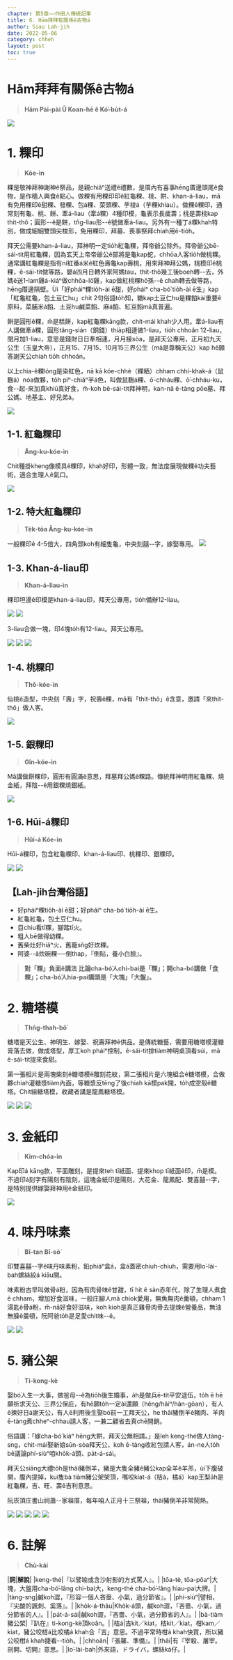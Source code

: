 ```yaml
---
chapter: 第5章——作田人傳統記事
title: 6. Hām拜拜有關係ê古物á
author: Siau Lah-jih
date: 2022-05-06
category: chheh
layout: post
toc: true
---
```


# Hām拜拜有關係ê古物á
> **Hām Pài-pài Ū Koan-hē ê Kó͘-bu̍t-á**

![](../too5/18/92-粿印.jpg)
# 1. 粿印
> **Kóe-ìn**

粿是敬神拜神謝神ê祭品，是親chiâⁿ送禮ê禮數，是厝內有喜事hēng厝邊頭尾ê食物，是作穡人興食ê點心。做粿有用粿印印ê紅龜粿、桃、餅、khan-á-liau，mā有免用粿印ê甜粿、發粿、包á粿、菜頭粿、芋梭á（芋粿khiau）。做粿ê粿印，通常刻有龜、桃、餅、牽á-liau（牽á粿）4種印模，龜表示長歲壽；桃是壽桃kap thit-thô；圓形--ê是餅，tn̂g-liau形--ê號做牽á-liau。另外有一種丁á粿khah特別，做成細細雙頭尖梭形，免用粿印，拜墓、喪事祭拜chiah用ē-tio̍h。

拜天公需要khan-á-liau，拜神明一定tio̍h紅龜粿，拜帝爺公除外。拜帝爺公bē-sái-tit用紅龜粿，因為玄天上帝帝爺公ê部將是龜kap蛇，chhōa人客tio̍h做桃粿。通常講紅龜粿是指有ní紅番á米ê紅色壽龜kap壽桃，用來拜神拜公媽，桃模印ê桃粿，ē-sái-tit做等路，嬰á四月日轉外家阿媽tau，thit-thô幾工後boeh轉--去，外媽ē送1-lam雞á-kiáⁿ做chhōa-lō͘雞，kap做紅桃粿hō͘孫--ê chah轉去做等路，hēng厝邊隔壁。Ùi「好pháiⁿ粿tio̍h-ài ē甜，好pháiⁿ cha-bó͘ tio̍h-ài ē生」kap「紅龜紅龜，包土豆仁hu」chit 2句俗語to̍h知，糖kap土豆仁hu是粿餡kài重要ê原料，菜脯米á餡、土豆hu鹹菜餡、麻á餡、紅豆餡mā真普遍。

餅是圓形ê粿，m̄是糕餅，kap紅龜粿kāng款，chit-mái khah少人用。牽á-liau有人講做牽á粿，圓形tâng-sián（銅錢）thia̍p相連做1-liau，tio̍h chhoân 12-liau，閏月加1-liau，意思是錢財日日牽相連，月月接sòa，是拜天公專用，正月初九天公生（玉皇大帝），正月15、7月15、10月15三界公生（mā是尊稱天公）kap hē願答謝天公chiah tio̍h chhoân。

以上chia-ê粿lóng是染紅色，nā kā kóe-chhè（粿粞）chham chhí-khak-á（鼠麴á）nóa做夥，to̍h pìⁿ-chiâⁿ芋á色，叫做鼠麴á粿、ō͘-chháu粿、ō͘-chháu-ku，食--起-來加真khiū真好食，m̄-koh bē-sái-tit拜神明，kan-nā ē-tàng pōe墓、拜公媽、地基主、好兄弟á。

![](../too5/18/92b-粿印.jpg)

## 1-1. 紅龜粿印 
> **Âng-ku-kóe-ìn**

Chit種掛kheng像模具ê粿印，khah好印，形體一致，無法度展現做粿ê功夫藝術，適合生理人ê氣口。

![](../too5/18/93-粿印.jpg)

## 1-2. 特大紅龜粿印
> **Te̍k-tōa Âng-ku-kóe-ìn**

一般粿印ê 4-5倍大，四角頭koh有細隻龜，中央刻囍--字，嫁娶專用。
![](../too5/18/94-粿印.jpg)

## 1-3. Khan-á-liau印
> **Khan-á-liau-ìn**

粿印坦邊ê印模是khan-á-liau印，拜天公專用，tio̍h備辦12-liau。

![](../too5/18/95-粿印.jpg)
![](../too5/18/96-粿印.jpg)

3-liau合做一塊，印4塊to̍h有12-liau。拜天公專用。

![](../too5/18/97-粿印.jpg)
![](../too5/18/98-牽仔粿.jpg)
![](../too5/18/92a-粿印.jpg)

## 1-4. 桃粿印
> **Thô-kóe-ìn**

仙桃ê造型，中央刻「壽」字，祝壽ê粿，mā有「thit-thô」ê含意，邀請「來thit-thô」做人客。

![](../too5/18/99-粿印桃.jpg)

## 1-5. 銀粿印
> **Gîn-kóe-ìn**

Mā講做餅粿印，圓形有圓滿ê意思，拜墓拜公媽ê粿路。傳統拜神明用紅龜粿、燒金紙，拜陰--ê用銀粿燒銀紙。

![](../too5/18/100.jpg)

## 1-6. Hûi-á粿印
> **Hûi-á Kóe-ìn**

Hûi-á粿印，包含紅龜粿印、khan-á-liau印、桃粿印、銀粿印。

![](../too5/18/101-粿印.jpg)
![](../too5/18/102-粿印.jpg)

## 【Lah-jih台灣俗語】

- 好pháiⁿ粿tio̍h-ài ē甜；好pháiⁿ cha-bó͘ tio̍h-ài ē生。
- 紅龜紅龜，包土豆仁hu。
- 目chiu看tī粿，腳踏tī火。
- 粗人bē做得幼粿。
- 舊柴灶好hiâⁿ火，舊籠sn̂g好炊粿。
- 阿婆--ā炊碗粿──倒thap，『倒貼，養小白臉』。

> **對「粿」負面ê講法**
> **比論cha-bó͘人chi-bai是「粿」；開cha-bó͘講做「食粿」；cha-bó͘人hia-pai嬌頭是「大塊」「大盤」。**

# 2. 糖塔模
> **Thn̂g-thah-bô͘**

糖塔是天公生、神明生、嫁娶、祝壽拜神ê供品。是傳統糖藝，需要用糖塔模灌糖膏落去做，做成塔型，厚工koh pháiⁿ控制，ē-sái-tit排tiàm神明桌頂看súi，mā ē-sái-tit提來食甜。

第一張相片是兩塊柴刻ê糖塔模ê雕刻花紋，第二張相片是六塊組合ê糖塔模，合做夥chiah灌糖漿tiàm內面，等糖漿反tēng了後chiah kā模pak開，to̍h成空殼ê糖塔。Chit組糖塔模，收藏者講是龍鳳糖塔模。

![](../too5/18/107-糖塔模.jpg)
![](../too5/18/108-糖塔模.jpg)
![](../too5/18/107a-糖塔模.jpg)

# 3. 金紙印
> **Kim-chóa-ìn**

Kap印á kāng款，平面雕刻，是提來teh tī紙面、提來khop tī紙面ê印，m̄是模。不過印á刻字有陽刻有陰刻，這塊金紙印是陽刻，大花金、龍鳳配、雙喜囍--字，是特別提供嫁娶拜神用ê金紙印。

![](../too5/18/109-金紙印.jpg)

# 4. 味丹味素
> **Bī-tan Bī-sò͘**

印雙喜囍--字ê味丹味素粉，鉛phiáⁿ盒á，盒á蓋密chiuh-chiuh，需要用lo͘-lài-bah螺絲絞á kiāu開。

味素粉古早叫做骨á粉，因為有肉骨味ê甘甜，tī hit ê sàn赤年代，除了生理人煮食ē chham，增加好食滋味，一般庄腳人mā chiok愛用，無魚無肉ê羹頓，chham 1湯匙ê骨á粉，m̄-nā好食好滋味，koh kioh是真正雞骨肉骨去提煉ê營養品，無油無臊ê羹頓，阮阿爸to̍h是足愛chit味--ê。

![](../too5/18/123-味素粉.jpg)
![](../too5/18/124-味素粉.jpg)

# 5. 豬公架
> **Ti-kong-kè**

娶bó͘人生一大事，做爸母--ê為tio̍h後生婚事，a̍h是做兵ē-tit平安退伍，to̍h ē hē願祈求天公、三界公保庇，有hē願to̍h一定ài還願（hêng/hâiⁿ/hân-gōan），有人ē揀好日á謝天公，有人ē利用後生娶bó͘前一工拜天公，he thâi豬倒羊ê豬肉、羊肉ē-tàng煮chheⁿ-chhau請人客，一兼二顧省去真chē開銷。

俗語講：「嫁cha-bó͘ kiáⁿ hēng大餅，拜天公無相請。」是leh keng-thé做人tàng-sng，chit-mái娶新娘sūn-sòa拜天公，koh ē-tàng收紅包請人客，án-ne人to̍h bē議論phí-siùⁿ咱kho̍k-á頭、pa̍t-á-sái。

拜天公siāng大禮to̍h是thâi豬倒羊，豬是大隻全豬ê豬公kap全羊ê羊羔，ùi下腹破開，腹內提掉，kui隻bà tiàm豬公架架頂，嘴咬kiat-á（桔á，橘á）kap王梨a̍h是紅龜粿，吉、旺、壽ê吉利意思。

阮崁頂庄書山祠蕭--家祖厝，每年咱人正月十三祭祖，thâi豬倒羊非常鬧熱。

![](../too5/18/128-豬公架.jpg)
![](../too5/18/129-豬公架.jpg)
![](../too5/18/125-豬公架.jpg)
![](../too5/18/126-豬公架.jpg)
![](../too5/18/127-豬公架斗山祠.jpg)

# 6. 註解
> **Chù-kái**

|**詞**|**解說**|
|keng-thé|『以譬喻或含沙射影的方式罵人』。|
|tōa-tè, tōa-pôaⁿ|大塊，大盤用cha-bó͘-lâng chi-bai大，keng-thé cha-bó͘-lâng hiau-pai大牌。|
|tàng-sng|鹹koh澀，『形容一個人吝嗇、小氣，過分節省』。|
|phí-siùⁿ|譬相，『尖酸的諷刺、奚落』。|
|kho̍k-á-thâu|Kho̍k-á頭，鹹koh澀，『吝嗇、小氣，過分節省的人』。|
|pa̍t-á-sái|鹹koh澀，『吝嗇、小氣，過分節省的人』。|
|bà-tiàm豬公架|『趴在』ti-kong-kè頂koân。|
|桔á|吉kit／kiat，桔kit／kiat，柑kam／kiat，豬公咬桔á比咬橘á khah合「吉」意思。不過平常時柑á khah快買，所以豬公咬柑á khah捷看--tio̍h。|
|chhoân|『張羅、準備』。|
|thâi|有『宰殺、屠宰。剖開、切開』意思。|
|lo͘-lài-bah|外來語，ドライバ，螺絲ká仔。|
